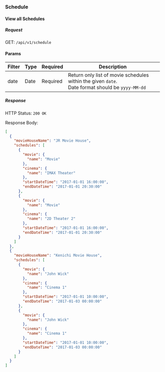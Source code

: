 ### Schedule

#### View all Schedules
##### Request
GET: `/api/v1/schedule`

#### Params
| Filter |   Type   |Required   | Description |
|-----------|----------------|--------------|--------------|
| date  | Date      | Required  | Return only list of movie schedules within the given `date`. <br />Date format should be `yyyy-MM-dd` |

##### Response
HTTP Status: `200 OK`

Response Body:
```json
[
  {
    "movieHouseName": "JR Movie House",
    "schedules": [
      {
        "movie": {
          "name": "Movie"
        },
        "cinema": {
          "name": "IMAX Theater"
        },
        "startDateTime": "2017-01-01 16:00:00",
        "endDateTime": "2017-01-01 20:30:00"
      },
      {
        "movie": {
          "name": "Movie"
        },
        "cinema": {
          "name": "2D Theater 2"
        },
        "startDateTime": "2017-01-01 16:00:00",
        "endDateTime": "2017-01-01 20:30:00"
      }
    ]
  },
  {
    "movieHouseName": "Kenichi Movie House",
    "schedules": [
      {
        "movie": {
          "name": "John Wick"
        },
        "cinema": {
          "name": "Cinema 1"
        },
        "startDateTime": "2017-01-01 10:00:00",
        "endDateTime": "2017-01-03 00:00:00"
      },
      {
        "movie": {
          "name": "John Wick"
        },
        "cinema": {
          "name": "Cinema 1"
        },
        "startDateTime": "2017-01-01 10:00:00",
        "endDateTime": "2017-01-03 00:00:00"
      }
    ]
  }
]
```
